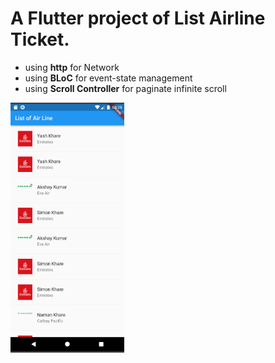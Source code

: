 # A Flutter project of List Airline Ticket.

- using **http** for Network
- using **BLoC** for event-state management
- using **Scroll Controller** for paginate infinite scroll

<img src="https://github.com/mikkelofficial7/flutter-airline/blob/main/demo.png?raw=true" height=400px>
